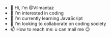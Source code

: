 - 👋 Hi, I’m @Vilmantaz
- 👀 I’m interested in coding
- 🌱 I’m currently learning JavaScript
- 💞️ I’m looking to collaborate on coding society
- 📫 How to reach me: u can mail me 😉

<!---
Vilmantaz/Vilmantaz is a ✨ special ✨ repository because its `README.md` (this file) appears on your GitHub profile.
You can click the Preview link to take a look at your changes.
--->
